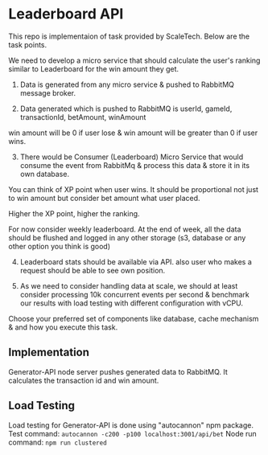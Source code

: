 # Leaderboard API

This repo is implementaion of task provided by ScaleTech. Below are the task points.

We need to develop a micro service that should calculate the user's ranking similar to Leaderboard for the win amount they get.

1. Data is generated from any micro service & pushed to RabbitMQ message broker.

2. Data generated which is pushed to RabbitMQ is
userId, gameId, transactionId, betAmount, winAmount

win amount will be 0 if user lose & win amount will be greater than 0 if user wins. 

3. There would be Consumer (Leaderboard) Micro Service that would consume the event from RabbitMq & process this data & store it in its own database. 

You can think of XP point when user wins. It should be proportional not just to win amount but consider bet amount what user placed.

Higher the XP point, higher the ranking.

For now consider weekly leaderboard.
At the end of week, all the data should be flushed and logged in any other storage (s3, database or any other option you think is good)

4. Leaderboard stats should be available via API. also user who makes a request should be able to see own position.

5. As we need to consider handling  data at scale, we should at least consider processing 10k concurrent events per second & benchmark our results with load testing with different configuration with vCPU. 

Choose your preferred set of components like database, cache mechanism & and how you execute this task.

## Implementation

Generator-API node server pushes generated data to RabbitMQ. It calculates the transaction id and win amount.

## Load Testing

Load testing for Generator-API is done using "autocannon" npm package.
Test command: `` autocannon -c200 -p100 localhost:3001/api/bet ``
Node run command: `` npm run clustered ``

